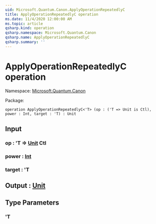 ```yaml
---
uid: Microsoft.Quantum.Canon.ApplyOperationRepeatedlyC
title: ApplyOperationRepeatedlyC operation
ms.date: 11/4/2020 12:00:00 AM
ms.topic: article
qsharp.kind: operation
qsharp.namespace: Microsoft.Quantum.Canon
qsharp.name: ApplyOperationRepeatedlyC
qsharp.summary: ''
---
```


# ApplyOperationRepeatedlyC operation

Namespace: [Microsoft.Quantum.Canon](xref:Microsoft.Quantum.Canon)

Package: [](https://nuget.org/packages/)




```qsharp
operation ApplyOperationRepeatedlyC<'T> (op : ('T => Unit is Ctl), power : Int, target : 'T) : Unit
```


## Input

### op : 'T => [Unit](xref:microsoft.quantum.lang-ref.unit) Ctl




### power : [Int](xref:microsoft.quantum.lang-ref.int)




### target : 'T





## Output : [Unit](xref:microsoft.quantum.lang-ref.unit)



## Type Parameters

### 'T

